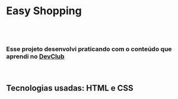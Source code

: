 <h1>Easy Shopping</h1>
<br>
<br>
<h3>Esse projeto desenvolvi praticando com o conteúdo que aprendi no <a href="https://rodolfomori/devclub">DevClub</a></h3> 
<br>
<h2>Tecnologias usadas: <b>HTML e CSS</b></h2>
